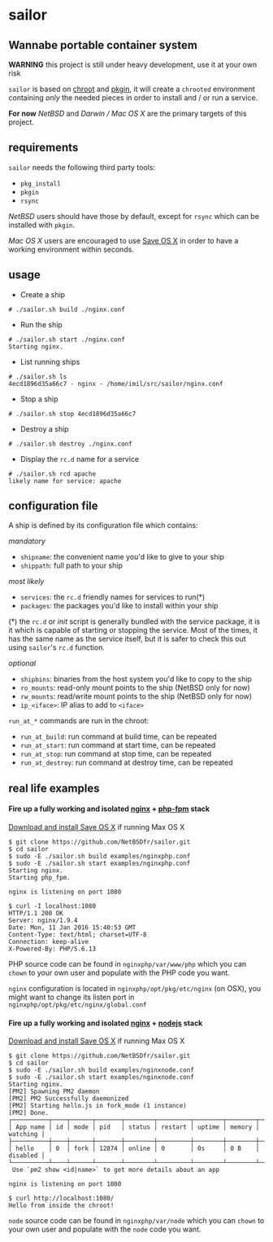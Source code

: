 # sailor

## Wannabe portable container system

**WARNING** this project is still under heavy development, use it at your own
risk

`sailor` is based on [chroot][0] and [pkgin][1], it will create a `chrooted`
environment containing _only_ the needed pieces in order to install and  / or
run a service.

**For now** _NetBSD_ and _Darwin / Mac OS X_ are the primary targets of this
project.

## requirements

`sailor` needs the following third party tools:

* `pkg_install`
* `pkgin`
* `rsync`

_NetBSD_ users should have those by default, except for `rsync` which can be
installed with `pkgin`.

_Mac OS X_ users are encouraged to use [Save OS X][2] in order to have a working
environment within seconds.

## usage

* Create a ship

```
# ./sailor.sh build ./nginx.conf
```

* Run the ship

```
# ./sailor.sh start ./nginx.conf
Starting nginx.
```

* List running ships

```
# ./sailor.sh ls
4ecd1896d35a66c7 - nginx - /home/imil/src/sailor/nginx.conf
```

* Stop a ship

```
# ./sailor.sh stop 4ecd1896d35a66c7
```

* Destroy a ship

```
# ./sailor.sh destroy ./nginx.conf
```

* Display the `rc.d` name for a service

```
# ./sailor.sh rcd apache
likely name for service: apache
```

## configuration file

A ship is defined by its configuration file which contains:

_mandatory_

* `shipname`: the convenient name you'd like to give to your ship
* `shippath`: full path to your ship

_most likely_

* `services`: the `rc.d` friendly names for services to run(*)
* `packages`: the packages you'd like to install within your ship

(*) the `rc.d` or _init_ script is generally bundled with the service package,
it is it which is capable of starting or stopping the service. Most of the
times, it has the same name as the service itself, but it is safer to check this
out using `sailor`'s `rc.d` function.

_optional_

* `shipbins`: binaries from the host system you'd like to copy to the ship
* `ro_mounts`: read-only mount points to the ship (NetBSD only for now)
* `rw_mounts`: read/write mount points to the ship (NetBSD only for now)
* `ip_<iface>`: IP alias to add to `<iface>`

`run_at_*` commands are run in the chroot:

* `run_at_build`: run command at build time, can be repeated
* `run_at_start`: run command at start time, can be repeated
* `run_at_stop`: run command at stop time, can be repeated
* `run_at_destroy`: run command at destroy time, can be repeated

## real life examples

#### Fire up a fully working and isolated [nginx][3] + [php-fpm][4] stack

[Download and install Save OS X][5] if running Max OS X

```
$ git clone https://github.com/NetBSDfr/sailor.git
$ cd sailor
$ sudo -E ./sailor.sh build examples/nginxphp.conf
$ sudo -E ./sailor.sh start examples/nginxphp.conf
Starting nginx.
Starting php_fpm.

nginx is listening on port 1080

$ curl -I localhost:1080
HTTP/1.1 200 OK
Server: nginx/1.9.4
Date: Mon, 11 Jan 2016 15:40:53 GMT
Content-Type: text/html; charset=UTF-8
Connection: keep-alive
X-Powered-By: PHP/5.6.13
```

PHP source code can be found in `nginxphp/var/www/php` which you can `chown` to
your own user and populate with the PHP code you want.

`nginx` configuration is located in `nginxphp/opt/pkg/etc/nginx` (on OSX), you
might want to change its listen port in
`nginxphp/opt/pkg/etc/nginx/global.conf`

#### Fire up a fully working and isolated [nginx][3] + [nodejs][6] stack

[Download and install Save OS X][5] if running Max OS X

```
$ git clone https://github.com/NetBSDfr/sailor.git
$ cd sailor
$ sudo -E ./sailor.sh build examples/nginxnode.conf
$ sudo -E ./sailor.sh start examples/nginxnode.conf 
Starting nginx.
[PM2] Spawning PM2 daemon
[PM2] PM2 Successfully daemonized
[PM2] Starting hello.js in fork_mode (1 instance)
[PM2] Done.
┌──────────┬────┬──────┬───────┬────────┬─────────┬────────┬────────┬──────────┐
│ App name │ id │ mode │ pid   │ status │ restart │ uptime │ memory │ watching │
├──────────┼────┼──────┼───────┼────────┼─────────┼────────┼────────┼──────────┤
│ hello    │ 0  │ fork │ 12874 │ online │ 0       │ 0s     │ 0 B    │ disabled │
└──────────┴────┴──────┴───────┴────────┴─────────┴────────┴────────┴──────────┘
 Use `pm2 show <id|name>` to get more details about an app

nginx is listening on port 1080

$ curl http://localhost:1080/
Hello from inside the chroot!
```

`node` source code can be found in `nginxphp/var/node` which you can `chown` to
your own user and populate with the `node` code you want.


[0]: https://en.wikipedia.org/wiki/Chroot
[1]: http://pkgin.net
[2]: http://saveosx.org/
[3]: http://nginx.org/
[4]: http://php.net/manual/en/install.fpm.php
[5]: http://saveosx.org/download-and-install/
[6]: https://nodejs.org/en/
